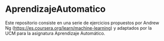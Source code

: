 # AprendizajeAutomatico
Este repositorio consiste en una serie de ejercicios propuestos por Andrew Ng (https://es.coursera.org/learn/machine-learning) y adaptados por la UCM para la asignatura Aprendizaje Automático.
